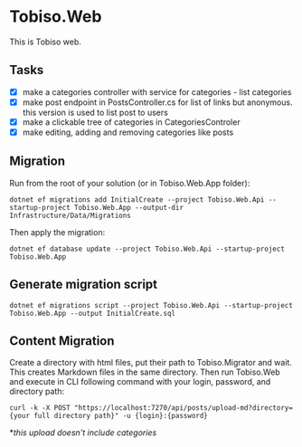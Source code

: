 # Tobiso.Web
This is Tobiso web.

## Tasks

- [x] make a categories controller with service for categories - list categories
- [x] make post endpoint in PostsController.cs for list of links but anonymous. this version is used to list post to users
- [x] make a clickable tree of categories in CategoriesControler
- [x] make editing, adding and removing categories like posts
## Migration

Run from the root of your solution (or in Tobiso.Web.App folder):

```
dotnet ef migrations add InitialCreate --project Tobiso.Web.Api --startup-project Tobiso.Web.App --output-dir Infrastructure/Data/Migrations
```

Then apply the migration:

```
dotnet ef database update --project Tobiso.Web.Api --startup-project Tobiso.Web.App
```

## Generate migration script

```
dotnet ef migrations script --project Tobiso.Web.Api --startup-project Tobiso.Web.App --output InitialCreate.sql
```

## Content Migration
Create a directory with html files, put their path to Tobiso.Migrator and wait. This creates Markdown files in the same directory. Then run Tobiso.Web and execute in CLI following command with your login, password, and directory path:

```
curl -k -X POST "https://localhost:7270/api/posts/upload-md?directory={your full directory path}" -u {login}:{password}
```
**this upload doesn't include categories*